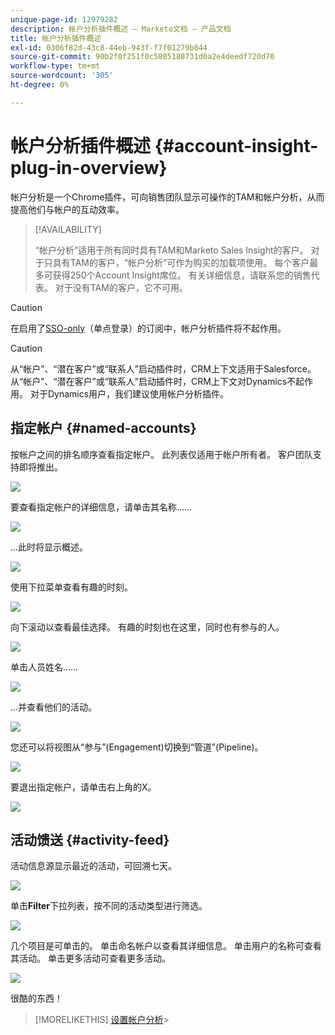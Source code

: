 ```yaml
---
unique-page-id: 12979282
description: 帐户分析插件概述 — Marketo文档 — 产品文档
title: 帐户分析插件概述
exl-id: 0306f82d-43c8-44eb-943f-f7f01279b844
source-git-commit: 90b2f0f251f0c5805188731d0a2e4deedf720d70
workflow-type: tm+mt
source-wordcount: '305'
ht-degree: 0%

---
```


# 帐户分析插件概述 {#account-insight-plug-in-overview}

帐户分析是一个Chrome插件，可向销售团队显示可操作的TAM和帐户分析，从而提高他们与帐户的互动效率。

>[!AVAILABILITY]
>
>“帐户分析”适用于所有同时具有TAM和Marketo Sales Insight的客户。 对于只具有TAM的客户，“帐户分析”可作为购买的加载项使用。 每个客户最多可获得250个Account Insight席位。 有关详细信息，请联系您的销售代表。 对于没有TAM的客户，它不可用。

>[!CAUTION]
>
>在启用了[SSO-only](/help/marketo/product-docs/administration/additional-integrations/restrict-user-login-to-sso-only.md)（单点登录）的订阅中，帐户分析插件将不起作用。

>[!CAUTION]
>
>从“帐户”、“潜在客户”或“联系人”启动插件时，CRM上下文适用于Salesforce。 从“帐户”、“潜在客户”或“联系人”启动插件时，CRM上下文对Dynamics不起作用。 对于Dynamics用户，我们建议使用帐户分析插件。

## 指定帐户 {#named-accounts}

按帐户之间的排名顺序查看指定帐户。 此列表仅适用于帐户所有者。 客户团队支持即将推出。

![](assets/na1.png)

要查看指定帐户的详细信息，请单击其名称……

![](assets/na3.png)

...此时将显示概述。

![](assets/na4.png)

使用下拉菜单查看有趣的时刻。

![](assets/na5.png)

向下滚动以查看最佳选择。 有趣的时刻也在这里，同时也有参与的人。

![](assets/na6.png)

单击人员姓名……

![](assets/na7.png)

...并查看他们的活动。

![](assets/na8.png)

您还可以将视图从“参与”(Engagement)切换到“管道”(Pipeline)。

![](assets/na9.png)

要退出指定帐户，请单击右上角的X。

![](assets/na10.png)

## 活动馈送 {#activity-feed}

活动信息源显示最近的活动，可回溯七天。

![](assets/af1.png)

单击&#x200B;**Filter**&#x200B;下拉列表，按不同的活动类型进行筛选。

![](assets/af2.png)

几个项目是可单击的。 单击命名帐户以查看其详细信息。 单击用户的名称可查看其活动。 单击更多活动可查看更多活动。

![](assets/af3.png)

很酷的东西！

>[!MORELIKETHIS]
[设置帐户分析](/help/marketo/product-docs/target-account-management/setup-tam/set-up-account-insight.md)>
>
